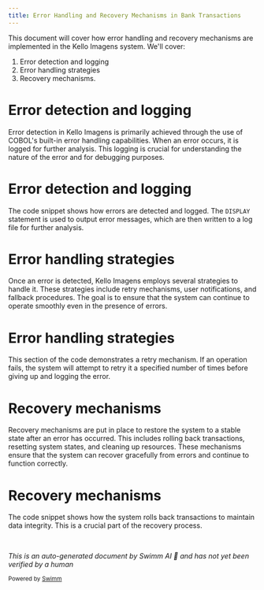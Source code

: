 ```yaml
---
title: Error Handling and Recovery Mechanisms in Bank Transactions
---
```

This document will cover how error handling and recovery mechanisms are implemented in the Kello Imagens system. We'll cover:

1. Error detection and logging
2. Error handling strategies
3. Recovery mechanisms.

# Error detection and logging

Error detection in Kello Imagens is primarily achieved through the use of COBOL's built-in error handling capabilities. When an error occurs, it is logged for further analysis. This logging is crucial for understanding the nature of the error and for debugging purposes.

# Error detection and logging

The code snippet shows how errors are detected and logged. The `DISPLAY` statement is used to output error messages, which are then written to a log file for further analysis.

# Error handling strategies

Once an error is detected, Kello Imagens employs several strategies to handle it. These strategies include retry mechanisms, user notifications, and fallback procedures. The goal is to ensure that the system can continue to operate smoothly even in the presence of errors.

# Error handling strategies

This section of the code demonstrates a retry mechanism. If an operation fails, the system will attempt to retry it a specified number of times before giving up and logging the error.

# Recovery mechanisms

Recovery mechanisms are put in place to restore the system to a stable state after an error has occurred. This includes rolling back transactions, resetting system states, and cleaning up resources. These mechanisms ensure that the system can recover gracefully from errors and continue to function correctly.

# Recovery mechanisms

The code snippet shows how the system rolls back transactions to maintain data integrity. This is a crucial part of the recovery process.

&nbsp;

*This is an auto-generated document by Swimm AI 🌊 and has not yet been verified by a human*

<SwmMeta version="3.0.0" repo-id="Z2l0aHViJTNBJTNBa2VsbG8lM0ElM0Fzd2ltbWlv" repo-name="kello"><sup>Powered by [Swimm](/)</sup></SwmMeta>
